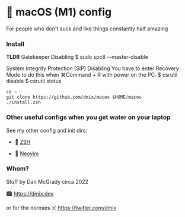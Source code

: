 # 🧬 macOS (M1) config

For people who don't suck and like things constantly half amazing

### Install

**TLDR**
Gatekeeper Disabling
$ sudo spctl --master-disable

System Integrity Protection (SIP) Disabling
You have to enter Recovery Mode to do this when ⌘Command + R with power on the PC.
$ csrutil disable
$ csrutil status

```
cd ~
git clone https://github.com/dmix/macos $HOME/macos
./install.zsh
```

### Other useful configs when you get water on your laptop

See my other config and init dirs:

- 🔴 [ZSH](https://github.com/dmix/zsh)

- 🔵 [Neovim](https://github.com/dmix/neovim)


### Whom?

Stuff by Dan McGrady circa 2022

🏙️ https://dmix.dev

or for the normies ☠️  https://twitter.com/dmix
